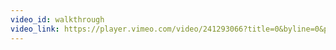 ```yaml
---
video_id: walkthrough
video_link: https://player.vimeo.com/video/241293066?title=0&byline=0&portrait=0
---
```

